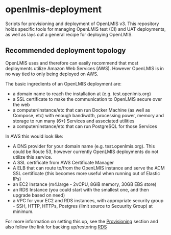 # openlmis-deployment
Scripts for provisioning and deployment of OpenLMIS v3.  This repository holds specific tools for managing OpenLMIS test (CI)
and UAT deployments, as well as lays out a general recipe for deploying OpenLMIS.

## Recommended deployment topology

OpenLMIS uses and therefore can easily recommend that most deployments utilize Amazon Web Services (AWS).  However OpenLMIS is in no way
tied to only being deployed on AWS.

The basic ingredients of an OpenLMIS deployment are:
* a domain name to reach the installation at (e.g. test.openlmis.org)
* a SSL certificate to make the communication to OpenLMIS secure over the web
* a computer/instance/etc that can run Docker Machine (as well as Compose, etc) with enough bandiwdth, processing power, memory and 
storage to run many (6+) Services and associated utilities
* a computer/instance/etc that can run PostgreSQL for those Services

In AWS this would look like:
* A DNS provider for your domain name (e.g. test.openlmis.org).  This could be Route 53, however currently OpenLMIS deployments do 
not utilize this service.
* A SSL certificate from AWS Certificate Manager
* A ELB that can route to/from the OpenLMIS instance and serve the ACM SSL certificate (this becomes more useful when running out 
of Elastic IPs)
* an EC2 Instance (m4.large - 2vCPU, 8GiB memory, 30GB EBS store)
* an RDS Instance (you could start with the smallest one, and then upgrade based on need)
* a VPC for your EC2 and RDS instances, with appropriate security group - SSH, HTTP, HTTPs, Postgres (limit source to Secuurity Group)
at minimum.

For more information on setting this up, see the [Provisioning](provision/Provision-single-host.md) section and also follow the 
link for backing up/restoring [RDS](deployment#using-amazons-rds)
